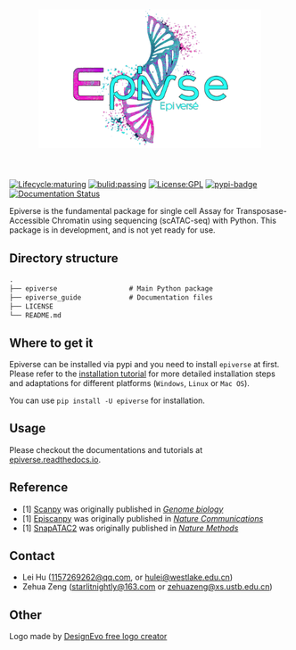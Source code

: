 <h1 align="center">
<img src="https://raw.githubusercontent.com/Starlitnightly/Epiverse/main/Epiverse_guide/docs/img/logo.png" width="400">
</h1><br>

[![Lifecycle:maturing](https://img.shields.io/badge/lifecycle-maturing-blue.svg)](https://www.tidyverse.org/lifecycle/#maturing) [![bulid:passing](https://img.shields.io/appveyor/build/gruntjs/grunt)](https://img.shields.io/appveyor/build/gruntjs/grunt) [![License:GPL](https://img.shields.io/badge/license-GNU-blue)](https://img.shields.io/apm/l/vim-mode) [![pypi-badge](https://img.shields.io/pypi/v/epiverse)](https://pypi.org/project/epiverse) [![Documentation Status](https://readthedocs.org/projects/omicverse/badge/?version=latest)](https://epiverse.readthedocs.io/en/latest/?badge=latest) 

Epiverse is the fundamental package for single cell Assay for Transposase-Accessible Chromatin using sequencing (scATAC-seq) with Python. This package is in development, and is not yet ready for use.

## Directory structure

````shell
.
├── epiverse                  # Main Python package
├── epiverse_guide            # Documentation files
├── LICENSE
└── README.md
````

## Where to get it

Epiverse can be installed via pypi and you need to install `epiverse` at first. Please refer to the [installation tutorial](https://epiverse.readthedocs.io/en/latest/Installation_guild/) for more detailed installation steps and adaptations for different platforms (`Windows`, `Linux` or `Mac OS`).

You can use  `pip install -U epiverse` for installation.

## Usage

Please checkout the documentations and tutorials at [epiverse.readthedocs.io](https://epiverse.readthedocs.io/en/latest/).

## Reference
- [1] [Scanpy](https://github.com/scverse/scanpy) was originally published in [*Genome biology*](https://link.springer.com/article/10.1186/s13059-017-1382-0)
- [1] [Episcanpy](https://github.com/colomemaria/epiScanpy) was originally published in [*Nature Communications*](https://www.nature.com/articles/s41467-021-25131-3)
- [1] [SnapATAC2](https://github.com/kaizhang/SnapATAC2) was originally published in [*Nature Methods*](https://www.nature.com/articles/s41592-023-02139-9)


## Contact

- Lei Hu ([1157269262@qq.com](mailto:1157269262@qq.com), or [hulei@westlake.edu.cn](mailto:hulei@westlake.edu.cn))
- Zehua Zeng ([starlitnightly@163.com](mailto:starlitnightly@163.com) or [zehuazeng@xs.ustb.edu.cn](mailto:zehuazeng@xs.ustb.edu.cn))

## Other

<div>Logo made by <a href="https://www.designevo.com/" title="Free Online Logo Maker">DesignEvo free logo creator</a></div>

